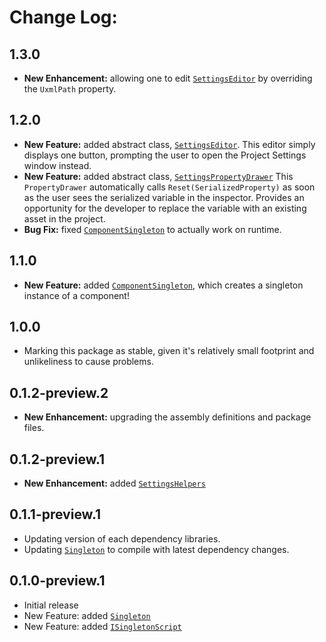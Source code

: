 # Change Log:

## 1.3.0

 - **New Enhancement:** allowing one to edit [`SettingsEditor`](https://github.com/OmiyaGames/omiya-games-global/blob/main/Editor/SettingsEditor.cs) by overriding the `UxmlPath` property.
 
## 1.2.0

- **New Feature:** added abstract class, [`SettingsEditor`](https://github.com/OmiyaGames/omiya-games-global/blob/main/Editor/SettingsEditor.cs).  This editor simply displays one button, prompting the user to open the Project Settings window instead.
- **New Feature:** added abstract class, [`SettingsPropertyDrawer`](https://github.com/OmiyaGames/omiya-games-global/blob/main/Editor/SettingsPropertyDrawer.cs)  This `PropertyDrawer` automatically calls `Reset(SerializedProperty)` as soon as the user sees the serialized variable in the inspector.  Provides an opportunity for the developer to replace the variable with an existing asset in the project.
- **Bug Fix:** fixed [`ComponentSingleton`](https://github.com/OmiyaGames/omiya-games-global/blob/main/Runtime/ComponentSingleton.cs) to actually work on runtime.

## 1.1.0

- **New Feature:** added [`ComponentSingleton`](https://github.com/OmiyaGames/omiya-games-global/blob/main/Runtime/ComponentSingleton.cs), which creates a singleton instance of a component!

## 1.0.0

- Marking this package as stable, given it's relatively small footprint and unlikeliness to cause problems.

## 0.1.2-preview.2

- **New Enhancement:** upgrading the assembly definitions and package files.

## 0.1.2-preview.1

- **New Enhancement:** added [`SettingsHelpers`](https://github.com/OmiyaGames/omiya-games-global/blob/main/Editor/SettingsHelpers.cs)

## 0.1.1-preview.1

- Updating version of each dependency libraries.
- Updating [`Singleton`](https://github.com/OmiyaGames/omiya-games-global/blob/main/Runtime/Singleton.cs) to compile with latest dependency changes.

## 0.1.0-preview.1

- Initial release
- New Feature: added [`Singleton`](https://github.com/OmiyaGames/omiya-games-global/blob/main/Runtime/Singleton.cs)
- New Feature: added [`ISingletonScript`](https://github.com/OmiyaGames/omiya-games-global/blob/main/Runtime/ISingletonScript.cs)
